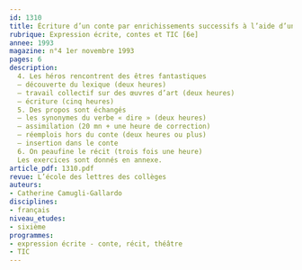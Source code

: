 ```yaml
---
id: 1310
title: Écriture d’un conte par enrichissements successifs à l’aide d’un ordinateur  (2/2)
rubrique: Expression écrite, contes et TIC [6e]
annee: 1993
magazine: n°4 1er novembre 1993
pages: 6
description: 
  4. Les héros rencontrent des êtres fantastiques
  – découverte du lexique (deux heures)
  – travail collectif sur des œuvres d’art (deux heures)
  – écriture (cinq heures)
  5. Des propos sont échangés
  – les synonymes du verbe « dire » (deux heures)
  – assimilation (20 mn + une heure de correction)
  – réemplois hors du conte (deux heures ou plus)
  – insertion dans le conte
  6. On peaufine le récit (trois fois une heure)
  Les exercices sont donnés en annexe.
article_pdf: 1310.pdf
revue: L’école des lettres des collèges
auteurs:
- Catherine Camugli-Gallardo
disciplines:
- français
niveau_etudes:
- sixième
programmes:
- expression écrite - conte, récit, théâtre
- TIC
---
```

